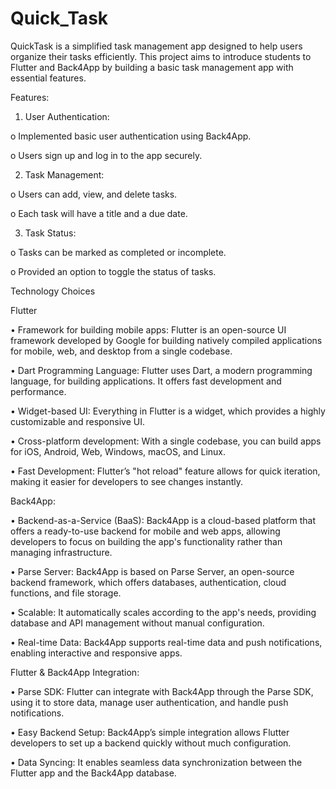 # Quick_Task

QuickTask is a simplified task management app designed to help users organize their tasks efficiently.
This project aims to introduce students to Flutter and Back4App by building a basic task management app with essential features.

Features:
1.	User Authentication:
   
o	Implemented basic user authentication using Back4App.

o	Users sign up and log in to the app securely.

2.	Task Management:
   
o	Users can add, view, and delete tasks.

o	Each task will have a title and a due date.

3.	Task Status:
   
o	Tasks can be marked as completed or incomplete.

o	Provided an option to toggle the status of tasks.

Technology Choices

Flutter

•	Framework for building mobile apps: Flutter is an open-source UI framework developed by Google for building natively compiled applications for mobile, web, and desktop from a single codebase.

•	Dart Programming Language: Flutter uses Dart, a modern programming language, for building applications. It offers fast development and performance.

•	Widget-based UI: Everything in Flutter is a widget, which provides a highly customizable and responsive UI.

•	Cross-platform development: With a single codebase, you can build apps for iOS, Android, Web, Windows, macOS, and Linux.

•	Fast Development: Flutter’s "hot reload" feature allows for quick iteration, making it easier for developers to see changes instantly.

Back4App:

•	Backend-as-a-Service (BaaS): Back4App is a cloud-based platform that offers a ready-to-use backend for mobile and web apps, allowing developers to focus on building the app's functionality rather than managing infrastructure.

•	Parse Server: Back4App is based on Parse Server, an open-source backend framework, which offers databases, authentication, cloud functions, and file storage.

•	Scalable: It automatically scales according to the app's needs, providing database and API management without manual configuration.

•	Real-time Data: Back4App supports real-time data and push notifications, enabling interactive and responsive apps.

Flutter & Back4App Integration:

•	Parse SDK: Flutter can integrate with Back4App through the Parse SDK, using it to store data, manage user authentication, and handle push notifications.

•	Easy Backend Setup: Back4App’s simple integration allows Flutter developers to set up a backend quickly without much configuration.

•	Data Syncing: It enables seamless data synchronization between the Flutter app and the Back4App database.

